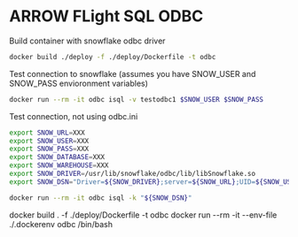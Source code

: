 # ARROW FLight SQL ODBC

Build container with snowflake odbc driver

```bash
docker build ./deploy -f ./deploy/Dockerfile -t odbc
```

Test connection to snowflake (assumes you have SNOW_USER and SNOW_PASS envioronment variables)
```bash
docker run --rm -it odbc isql -v testodbc1 $SNOW_USER $SNOW_PASS
```

Test connection, not using odbc.ini

```bash
export SNOW_URL=XXX
export SNOW_USER=XXX
export SNOW_PASS=XXX
export SNOW_DATABASE=XXX
export SNOW_WAREHOUSE=XXX
export SNOW_DRIVER=/usr/lib/snowflake/odbc/lib/libSnowflake.so
export SNOW_DSN="Driver=${SNOW_DRIVER};server=${SNOW_URL};UID=${SNOW_USER};PWD=${SNOW_PASS};database=${SNOW_DATABASE};warehouse=${SNOW_WAREHOUSE}"

docker run --rm -it odbc isql -k "${SNOW_DSN}"
```


docker build . -f ./deploy/Dockerfile -t odbc
docker run --rm -it --env-file ./.dockerenv odbc /bin/bash



